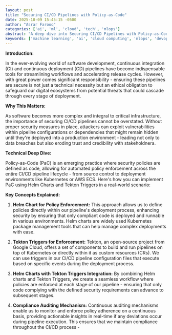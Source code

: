 ```yaml
---
layout: post
title: "Securing CI/CD Pipelines with Policy-as-Code"
date: 2025-10-09 15:45:15 -0500
author: "Asrar Farooq"
categories: ['ai', 'ml', 'cloud', 'tech', 'mlops']
abstract: "A deep dive into Securing CI/CD Pipelines with Policy-as-Code"
keywords: ['machine learning', 'ai', 'cloud computing', 'mlops', 'devops', 'automation', 'infrastructure', 'kubernetes', 'securing', 'pipelines']
---
```


**Introduction:**

In the ever-evolving world of software development, continuous integration (CI) and continuous deployment (CD) pipelines have become indispensable tools for streamlining workflows and accelerating release cycles. However, with great power comes significant responsibility - ensuring these pipelines are secure is not just a technical necessity but an ethical obligation to safeguard our digital ecosystems from potential threats that could cascade through every stage of deployment.

**Why This Matters:**

As software becomes more complex and integral to critical infrastructure, the importance of securing CI/CD pipelines cannot be overstated. Without proper security measures in place, attackers can exploit vulnerabilities within pipeline configurations or dependencies that might remain hidden until they're deployed into a production environment - leading not only to data breaches but also eroding trust and credibility with stakeholdnera.

**Technical Deep Dive:**

Policy-as-Code (PaC) is an emerging practice where security policies are defined as code, allowing for automated policy enforcement across the entire CI/CD pipeline lifecycle - from source control to deployment environments like Kubernetes or AWS ECS. Here's how you can implement PaC using Helm Charts and Tekton Triggers in a real-world scenario:

**Key Concepts Explained:**

1. **Helm Chart for Policy Enforcement:** This approach allows us to define policies directly within our pipeline's deployment process, enhancing security by ensuring that only compliant code is deployed and runnable in various environments. Helm charts are widely used Kubernetes package management tools that can help manage complex deployments with ease.
   
2. **Tekton Triggers for Enforcement:** Tekton, an open-source project from Google Cloud, offers a set of components to build and run pipelines on top of Kubernetes or directly within it as custom resources (CRs). We can use triggers in our CI/CD pipeline configuration files that execute based on specific events during the deployment process.
   
3. **Helm Charts with Tekton Triggers Integration:** By combining Helm charts and Tekton Triggers, we create a seamless workflow where policies are enforced at each stage of our pipeline - ensuring that only code complying with the defined security requirements can advance to subsequent stages.
   
4. **Compliance Auditing Mechanism:** Continuous auditing mechanisms enable us to monitor and enforce policy adherence on a continuous basis, providing actionable insights in real-time if any deviations occur during pipeline execution. This ensures that we maintain compliance throughout the CI/CD process -
